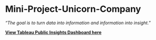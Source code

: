 # Mini-Project-Unicorn-Company
*“The goal is to turn data into information and information into insight.”*

**[View Tableau Public Insights Dashboard here](https://public.tableau.com/app/profile/kigha.mohmbah.darel.evrard/viz/Unicorn-Project_17435337557480/Sheet6?publish=yes)**
